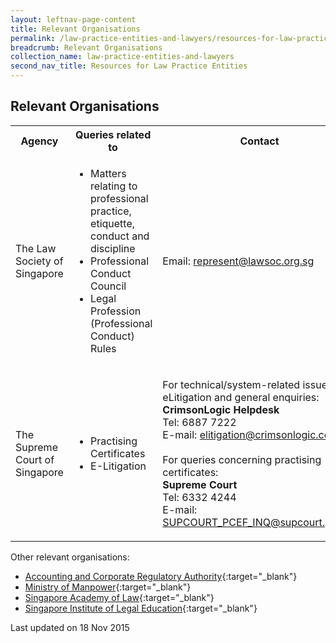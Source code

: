 ```yaml
---
layout: leftnav-page-content
title: Relevant Organisations
permalink: /law-practice-entities-and-lawyers/resources-for-law-practice-entities/relevant-organisations/
breadcrumb: Relevant Organisations
collection_name: law-practice-entities-and-lawyers
second_nav_title: Resources for Law Practice Entities
---
```


<style> 
  table tr td ul li {font-size: 1rem;}
  table tr td p {font-size: 1rem;}
</style>

Relevant Organisations
---

<table>
  <tr>
    <th>
      Agency
    </th>
    <th>
      Queries related to
    </th>
    <th>
      Contact
    </th>
  </tr>
  <tr>
    <td>The Law Society of Singapore</td>
    <td>
      <ul>
        <li style="align-text: justify">Matters relating to professional practice, etiquette, conduct and discipline</li>
        <li style="align-text: justify">Professional Conduct Council</li>
        <li style="align-text: justify">Legal Profession (Professional Conduct) Rules</li>
      </ul>
    </td>
    <td>Email: <a href="mailto:represent@lawsoc.org.sg">represent@lawsoc.org.sg</a></td>
  </tr>
  <tr>
    <td>The Supreme Court of Singapore</td>
    <td>
      <ul>
        <li style="align-text: justify">Practising Certificates</li>
        <li style="align-text: justify">E-Litigation</li>
      </ul>
    </td>
    <td>
      <p style="align-text: justify">
      For technical/system-related issues in eLitigation and general enquiries:<br>
      <b>CrimsonLogic Helpdesk</b><br>Tel: 6887 7222<br>
      E-mail: <a href="mailto:elitigation@crimsonlogic.com">elitigation@crimsonlogic.com.sg</a><br><br>
      For queries concerning practising certificates:<br><b>
      Supreme Court</b><br>Tel: 6332 4244<br>
      E-mail: <a href="mailto:SUPCOURT_PCEF_INQ@supcourt.gov.sg">SUPCOURT_PCEF_INQ@supcourt.gov.sg</a>
      </p>
    </td>
  </tr>
</table>

Other relevant organisations:<br>
* [Accounting and Corporate Regulatory Authority](https://www.acra.gov.sg/home/){:target="_blank"}
* [Ministry of Manpower](https://www.mom.gov.sg/){:target="_blank"}
* [Singapore Academy of Law](https://www.sal.org.sg){:target="_blank"}
* [Singapore Institute of Legal Education](http://www.sile.edu.sg/index.php){:target="_blank"}

<p class="right-side-updated">Last updated on 18 Nov 2015</p> 
